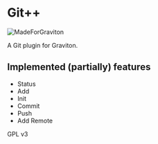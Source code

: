 # Git++

![MadeForGraviton](https://raw.githubusercontent.com/Graviton-Code-Editor/website/master/src/badges/made_for_graviton.svg?sanitize=true)

A Git plugin for Graviton.

## Implemented (partially) features
- Status
- Add
- Init
- Commit
- Push
- Add Remote

GPL v3